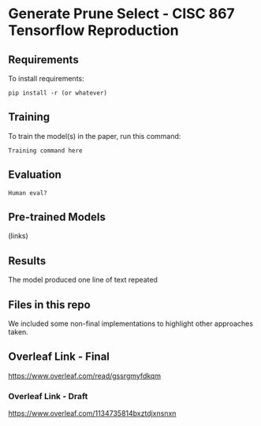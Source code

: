 # Generate Prune Select - CISC 867 Tensorflow Reproduction

## Requirements
To install requirements:
```setup
pip install -r (or whatever)
```

## Training
To train the model(s) in the paper, run this command:
```train
Training command here
```
## Evaluation
```
Human eval?
```
## Pre-trained Models
(links)

## Results
The model produced one line of text repeated

## Files in this repo
We included some non-final implementations to highlight other approaches taken.

## Overleaf Link - Final
https://www.overleaf.com/read/gssrgmyfdkqm

### Overleaf Link - Draft
https://www.overleaf.com/1134735814bxztdjxnsnxn
